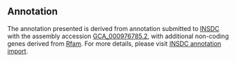 

Annotation
----------

The annotation presented is derived from annotation submitted to
[INSDC](http://www.insdc.org) with the assembly accession
[GCA\_000976785.2](http://www.ebi.ac.uk/ena/data/view/GCA_000976785.2),
with additional non-coding genes derived from
[Rfam](http://rfam.xfam.org/). For more details, please visit [INSDC
annotation
import](http://ensemblgenomes.org/info/data/insdc_annotation).

